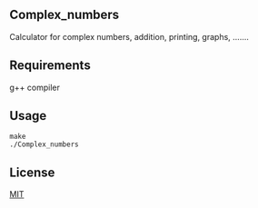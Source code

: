## Complex_numbers

Calculator for complex numbers, addition, printing, graphs, .......

## Requirements

g++ compiler

## Usage

```
make
./Complex_numbers
```

## License
[MIT](https://choosealicense.com/licenses/mit/)
